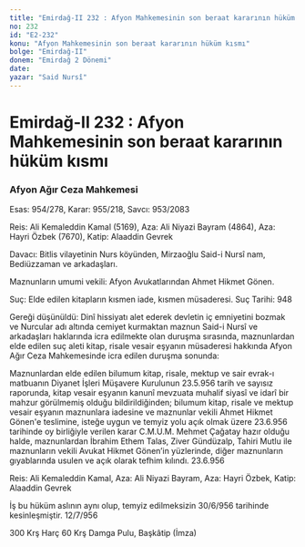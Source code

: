 ```yaml
---
title: "Emirdağ-II 232 : Afyon Mahkemesinin son beraat kararının hüküm kısmı"
no: 232
id: "E2-232"
konu: "Afyon Mahkemesinin son beraat kararının hüküm kısmı"
bolge: "Emirdağ-II"
donem: "Emirdağ 2 Dönemi"
date: 
yazar: "Said Nursî"
---
```


# Emirdağ-II 232 : Afyon Mahkemesinin son beraat kararının hüküm kısmı

### Afyon Ağır Ceza Mahkemesi

Esas: 954/278, Karar: 955/218, Savcı: 953/2083

Reis: Ali Kemaleddin Kamal (5169), Aza: Ali Niyazi Bayram (4864), Aza: Hayri Özbek (7670), Katip: Alaaddin Gevrek

Davacı: Bitlis vilayetinin Nurs köyünden, Mirzaoğlu Said-i Nursî nam, Bediüzzaman ve arkadaşları.

Maznunların umumi vekili: Afyon Avukatlarından Ahmet Hikmet Gönen.

Suç: Elde edilen kitapların kısmen iade, kısmen müsaderesi. Suç Tarihi: 948

Gereği düşünüldü: Dinî hissiyatı alet ederek devletin iç emniyetini bozmak ve Nurcular adı altında cemiyet kurmaktan maznun Said-i Nursî ve arkadaşları haklarında icra edilmekte olan duruşma sırasında, maznunlardan elde edilen suç aleti kitap, risale vesair eşyanın müsaderesi hakkında Afyon Ağır Ceza Mahkemesinde icra edilen duruşma sonunda:

Maznunlardan elde edilen bilumum kitap, risale, mektup ve sair evrak-ı matbuanın Diyanet İşleri Müşavere Kurulunun 23.5.956 tarih ve sayısız raporunda, kitap vesair eşyanın kanunî mevzuata muhalif siyasî ve idarî bir mahzur görülmemiş olduğu bildirildiğinden; bilumum kitap, risale ve mektup vesair eşyanın maznunlara iadesine ve maznunlar vekili Ahmet Hikmet Gönen'e teslimine, isteğe uygun ve temyiz yolu açık olmak üzere 23.6.956	tarihinde oy birliğiyle verilen karar C.M.U.M. Mehmet Çağatay hazır olduğu halde, maznunlardan İbrahim Ethem Talas, Ziver Gündüzalp, Tahiri Mutlu ile maznunların vekili Avukat Hikmet Gönen’in yüzlerinde, diğer maznunların gıyablarında usulen ve açık olarak tefhim kılındı. 23.6.956

Reis: Ali Kemaleddin Kamal, Aza: Ali Niyazi Bayram, Aza: Hayri Özbek, Katip: Alaaddin Gevrek

İş bu hüküm aslının aynı olup, temyiz edilmeksizin 30/6/956 tarihinde kesinleşmiştir. 12/7/956

300 Krş Harç 60 Krş Damga Pulu, Başkâtip (İmza)
